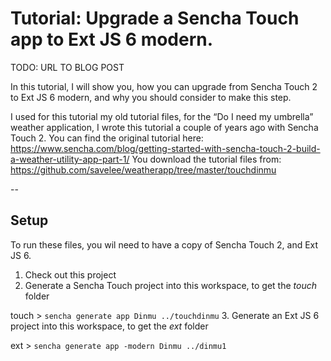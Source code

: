 # Tutorial: Upgrade a Sencha Touch app to Ext JS 6 modern.

TODO: URL TO BLOG POST

In this tutorial, I will show you, how you can upgrade from Sencha Touch 2 to Ext JS 6 modern,
and why you should consider to make this step.

I used for this tutorial my old tutorial files, for the “Do I need my umbrella” weather application,
I wrote this tutorial a couple of years ago with Sencha Touch 2.
You can find the original tutorial here: https://www.sencha.com/blog/getting-started-with-sencha-touch-2-build-a-weather-utility-app-part-1/
You download the tutorial files from: https://github.com/savelee/weatherapp/tree/master/touchdinmu

--

## Setup

To run these files, you wil need to have a copy of Sencha Touch 2, and Ext JS 6.

1. Check out this project
2. Generate a Sencha Touch project into this workspace, to get the *touch* folder

 touch >  `sencha generate app Dinmu ../touchdinmu`
3. Generate an Ext JS 6 project into this workspace, to get the *ext* folder

 ext > `sencha generate app -modern Dinmu ../dinmu1`

